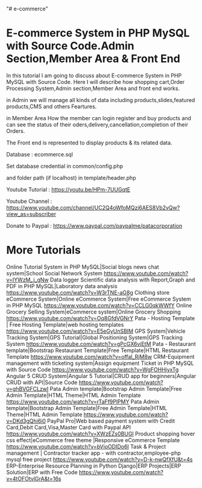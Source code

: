 "# e-commerce" 

E-commerce System in PHP MySQL with Source Code.Admin Section,Member Area & Front End
======================================================================================

In this  tutorial I am going to discuss about E-commerce System in PHP MySQL with Source Code.
Here I will describe how shopping cart,Order Processing System,Admin section,Member Area and front end works.

in Admin we will manage all kinds of data including products,slides,featured products,CMS and others Feartures.

in Member Area How the member can login register and buy products and can see the status of their oders,delivery,cancellation,completion of their Orders.

The Front end is represented to display products & its related data.

Database : ecommerce.sql

Set database credential in common/config.php

and folder path (if localhost) in template/header.php 


Youtube Tutorial : https://youtu.be/HPm-7UUGqtE

Youtube Channel : https://www.youtube.com/channel/UC2Q4oWfoMQzi6AES8Vb2vQw?view_as=subscriber

Donate to Paypal : https://www.paypal.com/paypalme/patacorporation


More Tutorials
===========================================
Online Tutorial System in PHP MySQL|Social blogs news chat system|School Social Network System 
https://www.youtube.com/watch?v=IYWzM_j_gNw 
  Data logger Scientific data analysis with Report,Graph and PDF in PHP MySQL|Laboratory data analysis 
https://www.youtube.com/watch?v=W3rTNE-aG8g 
  Clothing store eCommerce System|Online eCommerce System|Free eCommerce System in PHP MySQL 
https://www.youtube.com/watch?v=CCLG0qkWWfY 
  Online Grocery Selling System|eCommerce system|Online Grocery Shopping 
https://www.youtube.com/watch?v=Oq8GfdVGNrY 
  Pata - Hosting Template | Free Hosting Template|web hosting templates 
https://www.youtube.com/watch?v=E5eGyUnSBIM 
  GPS System|Vehicle Tracking System|GPS Tutorial|Global Positioning System|GPS Tracking System https://www.youtube.com/watch?v=gPcGX6viEtM 
  Pata - Restaurant template|Bootstrap Restaurant Template|Free Template|HTML Restaurant Template https://www.youtube.com/watch?v=offal_RjM8w 
  CRM-Equipment management with ticketing system|Assign equipment Ticket in PHP MySQL with Source Code 
https://www.youtube.com/watch?v=WgFOHHiyxTg 
  Angular 5 CRUD System|Angular 5 Tutorial|CRUD app for beginners|Angular CRUD with API|Source Code 
https://www.youtube.com/watch?v=ghBVGFCLzwI 
  Pata Admin template|Bootstrap Admin Template|Free Admin Template|HTML Theme|HTML Admin Template https://www.youtube.com/watch?v=rTaFf9PlPMY 
  Pata Admin template|Bootstrap Admin Template|Free Admin Template|HTML Theme|HTML Admin Template https://www.youtube.com/watch?v=DKd3gQhi6i0 
  PayPal Pro|Web based payment system with Credit Card,Debit Card,Visa,Master Card with Paypal API https://www.youtube.com/watch?v=XWzEZs0BUGI 
  Product shopping hover css effect|eCommerce free theme |Responsive eCommerce Template https://www.youtube.com/watch?v=bVioODIDo6I 
  Task & Project management | Contractor tracker app - with contractor,employee-php mysql free project 
https://www.youtube.com/watch?v=D-k-nwQfXfU&t=4s 
  ERP-Enterprise Resource Planning in Python Django|ERP Projects|ERP Solution|ERP with Free Code https://www.youtube.com/watch?v=4tOFOtvlGrA&t=16s
